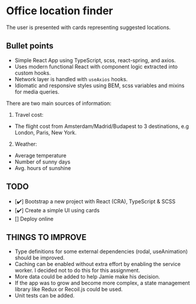 # Office location finder

The user is presented with cards representing suggested locations.

## Bullet points

- Simple React App using TypeScript, scss, react-spring, and axios.
- Uses modern functional React with component logic extracted into custom hooks.
- Network layer is handled with `useAxios` hooks.
- Idiomatic and responsive styles using BEM, scss variables and mixins for media queries.

There are two main sources of information:

1. Travel cost:

- The flight cost from Amsterdam/Madrid/Budapest to 3 destinations, e.g London, Paris, New York.

2. Weather:

- Average temperature
- Number of sunny days
- Avg. hours of sunshine

## TODO

- [✔️] Bootstrap a new project with React (CRA), TypeScript & SCSS
- [✔️] Create a simple UI using cards
- [️] Deploy online

## THINGS TO IMPROVE

- Type definitions for some external dependencies (rodal, useAnimation) should be improved.
- Caching can be enabled without extra effort by enabling the service worker. I decided not to do this for this assignment.
- More data could be added to help Jamie make his decision.
- If the app was to grow and become more complex, a state management library like Redux or Recoil.js could be used.
- Unit tests can be added.
